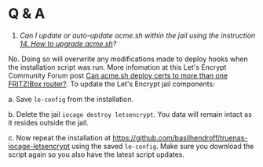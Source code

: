 # Q & A
1. *Can I update or auto-update acme.sh within the jail using the instruction [14. How to upgrade acme.sh](https://github.com/acmesh-official/acme.sh#14-how-to-upgrade-acmesh)?*

No. Doing so will overwrite any modifications made to deploy hooks when the installation script was run. More infomation at this Let's Encrypt Community Forum post [Can acme.sh deploy certs to more than one FRITZ!Box router?](https://community.letsencrypt.org/t/can-acme-sh-deploy-certs-to-more-than-one-fritz-box-router/137854/7?u=basilhendroff). To update the Let's Encrypt jail components:

a. Save `le-config` from the installation.

b. Delete the jail `iocage destroy letsencrypt`. You data will remain intact as it resides outside the jail.

c. Now repeat the installation at https://github.com/basilhendroff/truenas-iocage-letsencrypt using the saved `le-config`. Make sure you download the script again so you also have the latest script updates.
